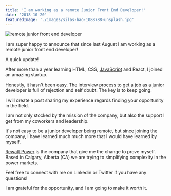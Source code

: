```yaml
---
title: 'I am working as a remote Junior Front End Developer!'
date: '2018-10-20'
featuredImage: './images/silas-hao-1088788-unsplash.jpg'
---
```


![remote junior front end developer](images/silas-hao-1088788-unsplash.jpg)

I am super happy to announce that since last August I am working as a remote junior front end developer!

A quick update!

After more than a year learning HTML, CSS, [JavaScript](https://danielgg.com/you-dont-know-js-series-up-running/) and React, I joined an amazing startup.

Honestly, it hasn't been easy. The interview process to get a job as a junior developer is full of rejection and self doubt. The key is to keep going.

I will create a post sharing my experience regards finding your opportunity in the field.

I am not only stocked by the mission of the company, but also the support I get from my coworkers and leadership.

It's not easy to be a junior developer being remote, but since joining the company, I have learned much much more that I would have learned by myself.

[Rewatt Power](https://www.rewattpower.com/https://www.rewattpower.com) is the company that give me the change to prove myself. Based in Calgary, Alberta (CA) we are trying to simplifying complexity in the power markets.

Feel free to connect with me on Linkedin or Twitter if you have any questions!

I am grateful for the opportunity, and I am going to make it worth it.
